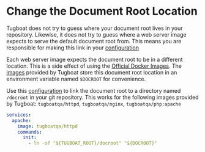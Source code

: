 # Change the Document Root Location

Tugboat does not try to guess where your document root lives in your repository.
Likewise, it does not try to guess where a web server image expects to serve the
default document root from. This means you are responsible for making this link
in your [configuration](../../configuring-tugboat/index.md)

Each web server image expects the document root to be in a different location.
This is a side effect of using the
[Official Docker Images](https://docs.docker.com/docker-hub/official_repos/).
The [images](../../reference/images/index.md) provided by Tugboat store this
document root location in an environment variable named `$DOCROOT` for
convenience.

Use this [configuration](../../configuring-tugboat/index.md) to link the
document root to a directory named `/docroot` in your git repository. This works
for the following images provided by Tugboat: `tugboatqa/httpd`,
`tugboatqa/nginx`, `tugboatqa/php:apache`

```yaml
services:
  apache:
    image: tugboatqa/httpd
    commands:
      init:
        - ln -sf "${TUGBOAT_ROOT}/docroot" "${DOCROOT}"
```
